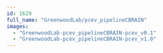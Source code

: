 ```yaml
---
id: 1629
full_name: "GreenwoodLab/pcev_pipelineCBRAIN"
images: 
  - "GreenwoodLab-pcev_pipelineCBRAIN-pcev_v0.1"
  - "GreenwoodLab-pcev_pipelineCBRAIN-pcev_v1.0"
---
```

